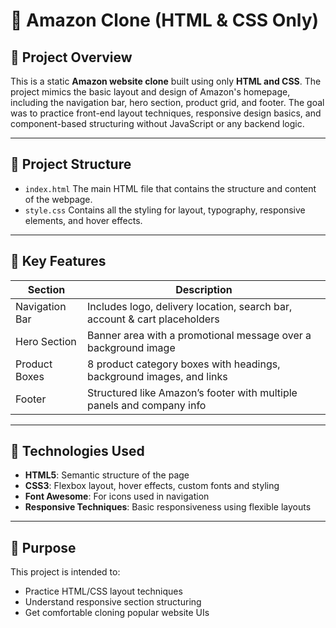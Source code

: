 # 🛒 Amazon Clone (HTML & CSS Only)

## 📌 Project Overview

This is a static **Amazon website clone** built using only **HTML and CSS**. 
The project mimics the basic layout and design of Amazon's homepage, including the navigation bar, hero section, product grid, and footer.
The goal was to practice front-end layout techniques, responsive design basics, and component-based structuring without JavaScript or any backend logic.

---

## 📁 Project Structure

- `index.html` The main HTML file that contains the structure and content of the webpage.
- `style.css` Contains all the styling for layout, typography, responsive elements, and hover effects.

---

## 🔧 Key Features

| Section         | Description                                                                 |
|-----------------|-----------------------------------------------------------------------------|
| Navigation Bar  | Includes logo, delivery location, search bar, account & cart placeholders   |
| Hero Section    | Banner area with a promotional message over a background image              |
| Product Boxes   | 8 product category boxes with headings, background images, and links        |
| Footer          | Structured like Amazon’s footer with multiple panels and company info       |

---

## 🧱 Technologies Used

- **HTML5**: Semantic structure of the page  
- **CSS3**: Flexbox layout, hover effects, custom fonts and styling  
- **Font Awesome**: For icons used in navigation  
- **Responsive Techniques**: Basic responsiveness using flexible layouts

---

## 📌 Purpose

This project is intended to:
- Practice HTML/CSS layout techniques
- Understand responsive section structuring
- Get comfortable cloning popular website UIs
